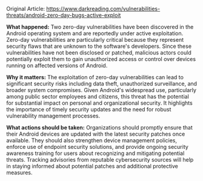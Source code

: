 Original Article: https://www.darkreading.com/vulnerabilities-threats/android-zero-day-bugs-active-exploit

**What happened:** Two zero-day vulnerabilities have been discovered in the Android operating system and are reportedly under active exploitation. Zero-day vulnerabilities are particularly critical because they represent security flaws that are unknown to the software's developers. Since these vulnerabilities have not been disclosed or patched, malicious actors could potentially exploit them to gain unauthorized access or control over devices running on affected versions of Android.

**Why it matters:** The exploitation of zero-day vulnerabilities can lead to significant security risks including data theft, unauthorized surveillance, and broader system compromises. Given Android's widespread use, particularly among public sector employees and citizens, this threat has the potential for substantial impact on personal and organizational security. It highlights the importance of timely security updates and the need for robust vulnerability management processes.

**What actions should be taken:** Organizations should promptly ensure that their Android devices are updated with the latest security patches once available. They should also strengthen device management policies, enforce use of endpoint security solutions, and provide ongoing security awareness training for users about recognizing and mitigating potential threats. Tracking advisories from reputable cybersecurity sources will help in staying informed about potential patches and additional protective measures.